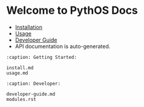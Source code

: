 # Welcome to PythOS Docs

- [Installation](install.md)
- [Usage](usage.md)
- [Developer Guide](developer-guide.md)
- API documentation is auto-generated.

```{toctree}
:caption: Getting Started:

install.md
usage.md

:caption: Developer:

developer-guide.md
modules.rst
